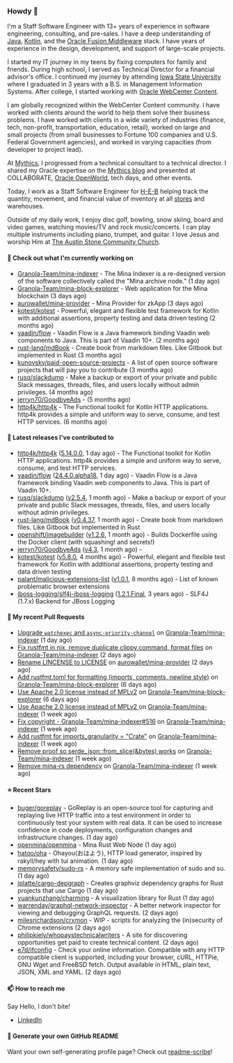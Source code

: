 ### Howdy 👋

I'm a Staff Software Engineer with 13+ years of experience in software engineering, consulting, and pre-sales. I have a deep understanding of [Java](https://www.oracle.com/java/), [Kotlin](https://kotlinlang.org/), and the [Oracle Fusion Middleware](https://www.oracle.com/middleware/) stack. I have years of experience in the design, development, and support of large-scale projects.

I started my IT journey in my teens by fixing computers for family and friends. During high school, I served as Technical Director for a financial advisor's office. I continued my journey by attending [Iowa State University](https://www.iastate.edu/) where I graduated in 3 years with a B.S. in Management Information Systems. After college, I started working with [Oracle WebCenter Content](https://docs.oracle.com/en/middleware/webcenter/content/12.2.1.4/).

I am globally recognized within the WebCenter Content community. I have worked with clients around the world to help them solve their business problems. I have worked with clients in a wide variety of industries (finance, tech, non-profit, transportation, education, retail), worked on large and small projects (from small businesses to Fortune 100 companies and U.S. Federal Government agencies), and worked in varying capacities (from developer to project lead).

At [Mythics](https://www.mythics.com/), I progressed from a technical consultant to a technical director. I shared my Oracle expertise on the [Mythics blog](https://mythics.com/blog/) and presented at COLLABORATE, [Oracle OpenWorld](https://www.oracle.com/cloudworld/), tech days, and other events.

Today, I work as a Staff Software Engineer for [H-E-B](https://digital.heb.com/) helping track the quantity, movement, and financial value of inventory at all [stores](https://heb.com/store-locations) and warehouses.

Outside of my daily work, I enjoy disc golf, bowling, snow skiing, board and video games, watching movies/TV and rock music/concerts. I can play multiple instruments including piano, trumpet, and guitar. I love Jesus and worship Him at [The Austin Stone Community Church](https://austinstone.org/).

#### 👷 Check out what I'm currently working on

- [Granola-Team/mina-indexer](https://github.com/Granola-Team/mina-indexer) - The Mina Indexer is a re-designed version of the software collectively called the &#34;Mina archive node.&#34; (1 day ago)
- [Granola-Team/mina-block-explorer](https://github.com/Granola-Team/mina-block-explorer) - Web application for the Mina blockchain (3 days ago)
- [aurowallet/mina-provider](https://github.com/aurowallet/mina-provider) - Mina Provider for zkApp (3 days ago)
- [kotest/kotest](https://github.com/kotest/kotest) - Powerful, elegant and flexible test framework for Kotlin with additional assertions, property testing and data driven testing (2 months ago)
- [vaadin/flow](https://github.com/vaadin/flow) - Vaadin Flow is a Java framework binding Vaadin web components to Java. This is part of Vaadin 10&#43;. (2 months ago)
- [rust-lang/mdBook](https://github.com/rust-lang/mdBook) - Create book from markdown files. Like Gitbook but implemented in Rust (3 months ago)
- [kunovsky/paid-open-source-projects](https://github.com/kunovsky/paid-open-source-projects) - A list of open source software projects that will pay you to contribute  (3 months ago)
- [rusq/slackdump](https://github.com/rusq/slackdump) - Make a backup or export of your private and public Slack messages, threads, files, and users locally without admin privileges. (4 months ago)
- [jerryn70/GoodbyeAds](https://github.com/jerryn70/GoodbyeAds) -  (5 months ago)
- [http4k/http4k](https://github.com/http4k/http4k) - The Functional toolkit for Kotlin HTTP applications. http4k provides a simple and uniform way to serve, consume, and test HTTP services. (6 months ago)

#### 🔭 Latest releases I've contributed to

- [http4k/http4k](https://github.com/http4k/http4k) ([5.14.0.0](https://github.com/http4k/http4k/releases/tag/5.14.0.0), 1 day ago) - The Functional toolkit for Kotlin HTTP applications. http4k provides a simple and uniform way to serve, consume, and test HTTP services.
- [vaadin/flow](https://github.com/vaadin/flow) ([24.4.0.alpha18](https://github.com/vaadin/flow/releases/tag/24.4.0.alpha18), 1 day ago) - Vaadin Flow is a Java framework binding Vaadin web components to Java. This is part of Vaadin 10&#43;.
- [rusq/slackdump](https://github.com/rusq/slackdump) ([v2.5.4](https://github.com/rusq/slackdump/releases/tag/v2.5.4), 1 month ago) - Make a backup or export of your private and public Slack messages, threads, files, and users locally without admin privileges.
- [rust-lang/mdBook](https://github.com/rust-lang/mdBook) ([v0.4.37](https://github.com/rust-lang/mdBook/releases/tag/v0.4.37), 1 month ago) - Create book from markdown files. Like Gitbook but implemented in Rust
- [openshift/imagebuilder](https://github.com/openshift/imagebuilder) ([v1.2.6](https://github.com/openshift/imagebuilder/releases/tag/v1.2.6), 1 month ago) - Builds Dockerfile using the Docker client (with squashing! and secrets!)
- [jerryn70/GoodbyeAds](https://github.com/jerryn70/GoodbyeAds) ([v4.3](https://github.com/jerryn70/GoodbyeAds/releases/tag/v4.3), 1 month ago) - 
- [kotest/kotest](https://github.com/kotest/kotest) ([v5.8.0](https://github.com/kotest/kotest/releases/tag/v5.8.0), 4 months ago) - Powerful, elegant and flexible test framework for Kotlin with additional assertions, property testing and data driven testing
- [palant/malicious-extensions-list](https://github.com/palant/malicious-extensions-list) ([v1.0.1](https://github.com/palant/malicious-extensions-list/releases/tag/v1.0.1), 8 months ago) - List of known problematic browser extensions
- [jboss-logging/slf4j-jboss-logging](https://github.com/jboss-logging/slf4j-jboss-logging) ([1.2.1.Final](https://github.com/jboss-logging/slf4j-jboss-logging/releases/tag/1.2.1.Final), 3 years ago) - SLF4J (1.7.x) Backend for JBoss Logging

#### 🔨 My recent Pull Requests

- [Upgrade `watchexec` and `async-priority-channel`](https://github.com/Granola-Team/mina-indexer/pull/552) on [Granola-Team/mina-indexer](https://github.com/Granola-Team/mina-indexer) (1 day ago)
- [Fix rustfmt in nix, remove duplicate clippy command, format files](https://github.com/Granola-Team/mina-indexer/pull/540) on [Granola-Team/mina-indexer](https://github.com/Granola-Team/mina-indexer) (2 days ago)
- [Rename LINCENSE to LICENSE](https://github.com/aurowallet/mina-provider/pull/8) on [aurowallet/mina-provider](https://github.com/aurowallet/mina-provider) (2 days ago)
- [Add rustfmt.toml for formatting (imports, comments, newline style)](https://github.com/Granola-Team/mina-block-explorer/pull/286) on [Granola-Team/mina-block-explorer](https://github.com/Granola-Team/mina-block-explorer) (6 days ago)
- [Use Apache 2.0 license instead of MPLv2](https://github.com/Granola-Team/mina-block-explorer/pull/284) on [Granola-Team/mina-block-explorer](https://github.com/Granola-Team/mina-block-explorer) (6 days ago)
- [Use Apache 2.0 license instead of MPLv2 ](https://github.com/Granola-Team/mina-indexer/pull/523) on [Granola-Team/mina-indexer](https://github.com/Granola-Team/mina-indexer) (1 week ago)
- [Fix copyright - Granola-Team/mina-indexer#516](https://github.com/Granola-Team/mina-indexer/pull/517) on [Granola-Team/mina-indexer](https://github.com/Granola-Team/mina-indexer) (1 week ago)
- [Add rustfmt for imports_granularity = &#34;Crate&#34;](https://github.com/Granola-Team/mina-indexer/pull/510) on [Granola-Team/mina-indexer](https://github.com/Granola-Team/mina-indexer) (1 week ago)
- [Remove proof so serde_json::from_slice(&amp;bytes) works](https://github.com/Granola-Team/mina-indexer/pull/508) on [Granola-Team/mina-indexer](https://github.com/Granola-Team/mina-indexer) (1 week ago)
- [Remove mina-rs dependency](https://github.com/Granola-Team/mina-indexer/pull/507) on [Granola-Team/mina-indexer](https://github.com/Granola-Team/mina-indexer) (1 week ago)

#### ⭐ Recent Stars

- [buger/goreplay](https://github.com/buger/goreplay) - GoReplay is an open-source tool for capturing and replaying live HTTP traffic into a test environment in order to continuously test your system with real data. It can be used to increase confidence in code deployments, configuration changes and infrastructure changes. (1 day ago)
- [openmina/openmina](https://github.com/openmina/openmina) - Mina Rust Web Node (1 day ago)
- [hatoo/oha](https://github.com/hatoo/oha) - Ohayou(おはよう), HTTP load generator, inspired by rakyll/hey with tui animation. (1 day ago)
- [memorysafety/sudo-rs](https://github.com/memorysafety/sudo-rs) - A memory safe implementation of sudo and su. (1 day ago)
- [jplatte/cargo-depgraph](https://github.com/jplatte/cargo-depgraph) - Creates graphviz dependency graphs for Rust projects that use Cargo (1 day ago)
- [yuankunzhang/charming](https://github.com/yuankunzhang/charming) - A visualization library for Rust (1 day ago)
- [warrenday/graphql-network-inspector](https://github.com/warrenday/graphql-network-inspector) - A better network inspector for viewing and debugging GraphQL requests. (2 days ago)
- [milesrichardson/crxmon](https://github.com/milesrichardson/crxmon) - WIP - scripts for analyzing the (in)security of Chrome extensions (2 days ago)
- [philipkiely/whopaystechnicalwriters](https://github.com/philipkiely/whopaystechnicalwriters) - A site for discovering opportunities get paid to create technical content. (2 days ago)
- [e7d/ifconfig](https://github.com/e7d/ifconfig) - Check your online information. Compatible with any HTTP compatible client is supported, including your browser, cURL, HTTPie, GNU Wget and FreeBSD fetch. Output available in HTML, plain text, JSON, XML and YAML. (2 days ago)

#### 📫 How to reach me

Say Hello, I don't bite!

- [LinkedIn](https://www.linkedin.com/in/jonathanhult/)

#### 📖 Generate your own GitHub README

Want your own self-generating profile page? Check out [readme-scribe](https://github.com/muesli/readme-scribe)!
